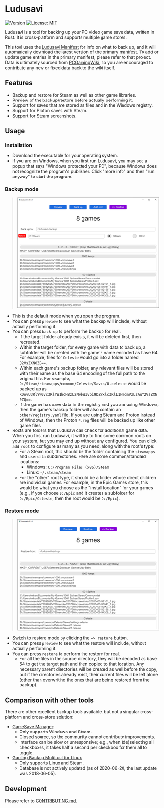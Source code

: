 # Ludusavi
[![Version](https://img.shields.io/crates/v/ludusavi)](https://crates.io/crates/ludusavi)
[![License: MIT](https://img.shields.io/badge/license-MIT-yellow.svg)](https://opensource.org/licenses/MIT)

Ludusavi is a tool for backing up your PC video game save data, written in Rust.
It is cross-platform and supports multiple game stores.

This tool uses the [Ludusavi Manifest](https://github.com/mtkennerly/ludusavi-manifest)
for info on what to back up, and it will automatically download the latest version of
the primary manifest. To add or update game entries in the primary manifest, please refer
to that project. Data is ultimately sourced from [PCGamingWiki](https://www.pcgamingwiki.com/wiki/Home),
so you are encouraged to contribute any new or fixed data back to the wiki itself.

## Features
* Backup and restore for Steam as well as other game libraries.
* Preview of the backup/restore before actually performing it.
* Support for saves that are stored as files and in the Windows registry.
* Support for Proton saves with Steam.
* Support for Steam screenshots.

## Usage
### Installation
* Download the executable for your operating system.
* If you are on Windows, when you first run Ludusavi, you may see a popup
  that says "Windows protected your PC", because Windows does not recognize
  the program's publisher. Click "more info" and then "run anyway" to start
  the program.

### Backup mode
> ![Ludusavi in backup mode](./docs/backup.png)

* This is the default mode when you open the program.
* You can press `preview` to see what the backup will include,
  without actually performing it.
* You can press `back up` to perform the backup for real.
  * If the target folder already exists, it will be deleted first,
    then recreated.
  * Within the target folder, for every game with data to back up,
    a subfolder will be created with the game's name encoded as base 64.
    For example, files for `Celeste` would go into a folder named `Q2VsZXN0ZQ==`.
  * Within each game's backup folder, any relevant files will be stored with
    their name as the base 64 encoding of the full path to the original file.
    For example, `D:/Steam/steamapps/common/Celeste/Saves/0.celeste` would be
    backed up as `RDovU3RlYW0vc3RlYW1hcHBzL2NvbW1vbi9DZWxlc3RlL1NhdmVzLzAuY2VsZXN0ZQ==`.
  * If the game has save data in the registry and you are using Windows, then
    the game's backup folder will also contain an `other/registry.yaml` file.
    If you are using Steam and Proton instead of Windows, then the Proton `*.reg`
    files will be backed up like other game files.
* Roots are folders that Ludusavi can check for additional game data. When you
  first run Ludusavi, it will try to find some common roots on your system, but
  you may end up without any configured. You can click `add root` to configure
  as many as you need, along with the root's type:
  * For a Steam root, this should be the folder containing the `steamapps` and
    `userdata` subdirectories. Here are some common/standard locations:
    * Windows: `C:/Program Files (x86)/Steam`
    * Linux: `~/.steam/steam`
  * For the "other" root type, it should be a folder whose direct children are
    individual games. For example, in the Epic Games store, this would be
    what you choose as the "install location" for your games (e.g., if you choose
    `D:/Epic` and it creates a subfolder for `D:/Epic/Celeste`, then the root
    would be `D:/Epic`).

### Restore mode
> ![Ludusavi in restore mode](./docs/restore.png)

* Switch to restore mode by clicking the `=> restore` button.
* You can press `preview` to see what the restore will include,
  without actually performing it.
* You can press `restore` to perform the restore for real.
  * For all the files in the source directory, they will be decoded as base 64
    to get the target path and then copied to that location. Any necessary
    parent directories will be created as well before the copy, but if the
    directories already exist, their current files will be left alone (other
    than overwriting the ones that are being restored from the backup).

## Comparison with other tools
There are other excellent backup tools available, but not a singular
cross-platform and cross-store solution:

* [GameSave Manager](https://www.gamesave-manager.com):
  * Only supports Windows and Steam.
  * Closed source, so the community cannot contribute improvements.
  * Interface can be slow or unresponsive; e.g., when (de)selecting all checkboxes,
    it takes half a second per checkbox for them all to toggle.
* [Gaming Backup Multitool for Linux](https://supremesonicbrazil.gitlab.io/gbml-web)
  * Only supports Linux and Steam.
  * Database is not actively updated (as of 2020-06-20, the last update was 2018-06-05).

## Development
Please refer to [CONTRIBUTING.md](./CONTRIBUTING.md).
